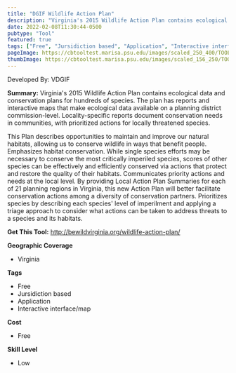 ```yaml
---
title: "DGIF Wildlife Action Plan"
description: "Virginia's 2015 Wildlife Action Plan contains ecological data and conservation plans for hundreds of species. The plan has reports and interactive maps that make ecological data available on a planning district commission-level. Locality-specific reports document conservation needs in communities, with prioritized actions for locally threatened species."
date: 2022-02-08T11:30:44-0500
pubtype: "Tool"
featured: true
tags: ["Free", "Jursidiction based", "Application", "Interactive interface/map"]
pageImage: https://cbtooltest.marisa.psu.edu/images/scaled_250_400/TOOLID_80.0_ScreenCapture-1.png
thumbImage: https://cbtooltest.marisa.psu.edu/images/scaled_156_250/TOOLID_80.0_ScreenCapture-1.png
---
```

Developed By: VDGIF

**Summary:** Virginia's 2015 Wildlife Action Plan contains ecological data and conservation plans for hundreds of species. The plan has reports and interactive maps that make ecological data available on a planning district commission-level. Locality-specific reports document conservation needs in communities, with prioritized actions for locally threatened species. 

This Plan describes opportunities to maintain and improve our natural habitats, allowing us to conserve wildlife in ways that benefit people. Emphasizes habitat conservation. While single species efforts may be necessary to conserve the most critically imperiled species, scores of other species can be effectively and efficiently conserved via actions that protect and restore the quality of their habitats. Communicates priority actions and needs at the local level. By providing Local Action Plan Summaries for each of 21 planning regions in Virginia, this new Action Plan will better facilitate conservation actions among a diversity of conservation partners. Prioritizes species by describing each species' level of imperilment and applying a triage approach to consider what actions can be taken to address threats to a species and its habitats.

__**Get This Tool:**__ http://bewildvirginia.org/wildlife-action-plan/

__**Geographic Coverage**__
- Virginia

__**Tags**__
-  Free
-  Jursidiction based
-  Application
-  Interactive interface/map

__**Cost**__
- Free

__**Skill Level**__
- Low
